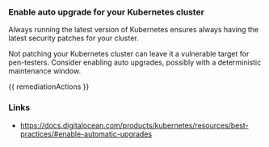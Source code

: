 ### Enable auto upgrade for your Kubernetes cluster

Always running the latest version of Kubernetes ensures always having the latest security patches for your cluster.

Not patching your Kubernetes cluster can leave it a vulnerable target for pen-testers. Consider enabling auto upgrades, possibly with a deterministic maintenance window.

<!-- DO NOT CHANGE -->
{{ remediationActions }}

### Links
- https://docs.digitalocean.com/products/kubernetes/resources/best-practices/#enable-automatic-upgrades

